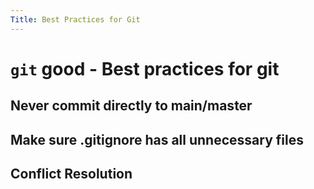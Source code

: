 ```yaml
---
Title: Best Practices for Git
---
```


# ```git``` good - Best practices for git

## Never commit directly to main/master

## Make sure .gitignore has all unnecessary files

## Conflict Resolution